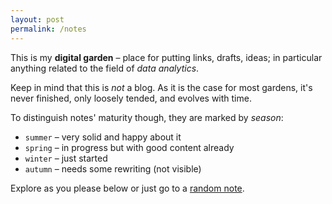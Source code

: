 ```yaml
---
layout: post
permalink: /notes
---
```


This is my **digital garden** – place for putting links, drafts, ideas; in particular anything related to the field of *data analytics*.

Keep in mind that this is *not* a blog. As it is the case for most gardens, it's never finished, only loosely tended, and evolves with time.

To distinguish notes' maturity though, they are marked by *season*:
-   `summer` – very solid and happy about it
-   `spring` – in progress but with good content already
-   `winter` – just started
-   `autumn` – needs some rewriting (not visible)

Explore as you please below or just go to a [random note](/random).
